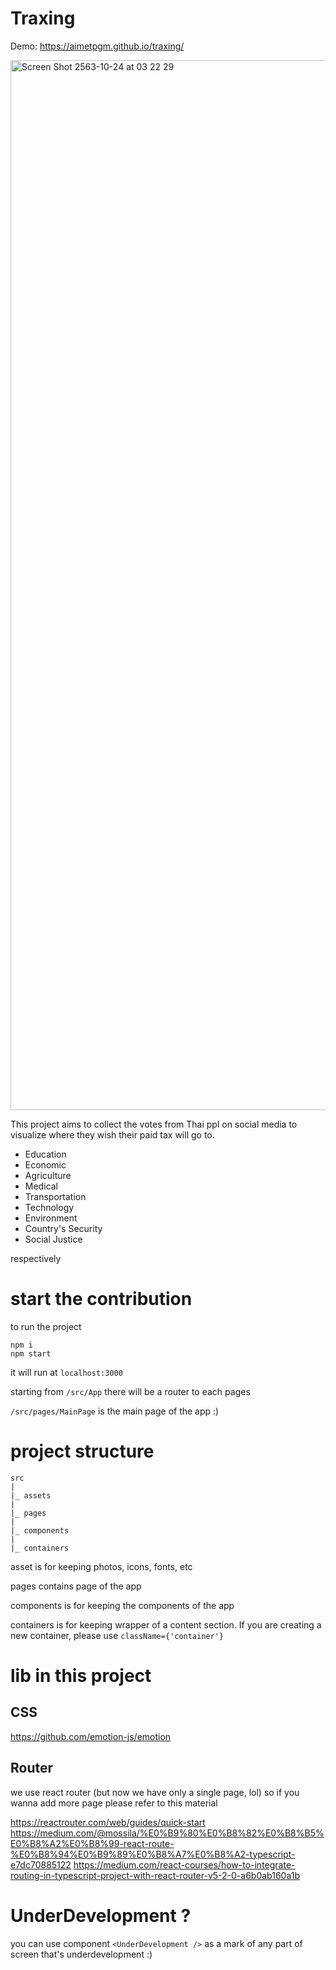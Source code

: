 # Traxing

Demo: https://aimetpgm.github.io/traxing/

<img width="1680" alt="Screen Shot 2563-10-24 at 03 22 29" src="https://user-images.githubusercontent.com/5433758/97050803-3c94b600-15a8-11eb-8b63-37fca963201f.png">

This project aims to collect the votes from Thai ppl on social media to visualize where they wish their paid tax will go to.

- Education
- Economic
- Agriculture
- Medical
- Transportation
- Technology
- Environment
- Country's Security
- Social Justice

respectively

# start the contribution

to run the project

```
npm i
npm start
```

it will run at `localhost:3000`

starting from `/src/App` there will be a router to each pages 

`/src/pages/MainPage` is the main page of the app :) 

# project structure

```
src
|
|_ assets
|
|_ pages
|
|_ components 
|
|_ containers

```

asset is for keeping photos, icons, fonts, etc

pages contains page of the app

components is for keeping the components of the app

containers is for keeping wrapper of a content section. If you are creating a new container, please use `className={'container'}`


# lib in this project

## CSS
https://github.com/emotion-js/emotion


## Router

we use react router (but now we have only a single page, lol) so if you wanna add more page please refer to this material

https://reactrouter.com/web/guides/quick-start
https://medium.com/@mossila/%E0%B9%80%E0%B8%82%E0%B8%B5%E0%B8%A2%E0%B8%99-react-route-%E0%B8%94%E0%B9%89%E0%B8%A7%E0%B8%A2-typescript-e7dc70885122
https://medium.com/react-courses/how-to-integrate-routing-in-typescript-project-with-react-router-v5-2-0-a6b0ab160a1b

# UnderDevelopment ?

you can use component `<UnderDevelopment />` as a mark of any part of screen that's underdevelopment :) 
